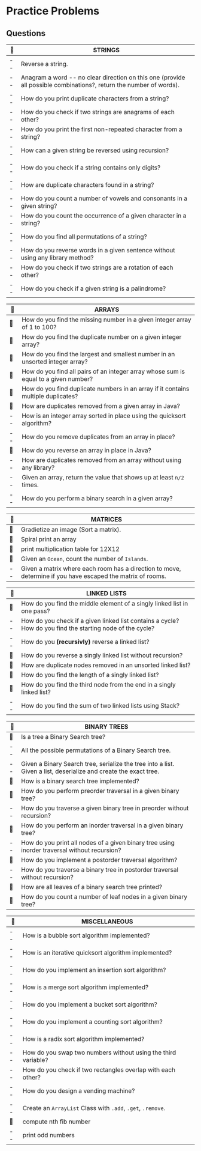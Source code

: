 # Practice Problems
## Questions

:sunrise_over_mountains: | STRINGS
------------------------ | -------
-- | Reverse a string.
-- | Anagram a word -- no clear direction on this one (provide all possible combinations?, return the number of words).
-- | How do you print duplicate characters from a string?
-- | How do you check if two strings are anagrams of each other?
-- | How do you print the first non-repeated character from a string?
-- | How can a given string be reversed using recursion?
-- | How do you check if a string contains only digits?
-- | How are duplicate characters found in a string?
-- | How do you count a number of vowels and consonants in a given string?
-- | How do you count the occurrence of a given character in a string?
-- | How do you find all permutations of a string?
-- | How do you reverse words in a given sentence without using any library method?
-- | How do you check if two strings are a rotation of each other?
-- | How do you check if a given string is a palindrome?


:blossom: | ARRAYS
--------- | ------
:blossom: |How do you find the missing number in a given integer array of 1 to 100?
:blossom: | How do you find the duplicate number on a given integer array?
:blossom: | How do you find the largest and smallest number in an unsorted integer array?
:blossom: | How do you find all pairs of an integer array whose sum is equal to a given number?
:blossom: | How do you find duplicate numbers in an array if it contains multiple duplicates?
:blossom: | How are duplicates removed from a given array in Java?
-- | How is an integer array sorted in place using the quicksort algorithm?
-- | How do you remove duplicates from an array in place?
:blossom: | How do you reverse an array in place in Java?
-- | How are duplicates removed from an array without using any library?
-- | Given an array, return the value that shows up at least `n/2` times.
-- | How do you perform a binary search in a given array?


:sunflower: | MATRICES
----------- | ---------
:sunflower: | Gradietize an image (Sort a matrix).
:sunflower: | Spiral print an array
:sunflower: | print multiplication table for 12X12
:sunflower: | Given an `Ocean`, count the number of `Islands`.
-- | Given a matrix where each room has a direction to move, determine if you have escaped the matrix of rooms.


:tulip: | LINKED LISTS
------- | ------------
:tulip: | How do you find the middle element of a singly linked list in one pass?
-- | How do you check if a given linked list contains a cycle? How do you find the starting node of the cycle?
-- | How do you **(recursivly)** reverse a linked list?
:tulip: | How do you reverse a singly linked list without recursion?
:tulip: | How are duplicate nodes removed in an unsorted linked list?
:tulip: | How do you find the length of a singly linked list?
:tulip: | How do you find the third node from the end in a singly linked list?
-- | How do you find the sum of two linked lists using Stack?

:deciduous_tree: | BINARY TREES
---------------- | ------------
:deciduous_tree: | Is a tree a Binary Search tree?
-- | All the possible permutations of a Binary Search tree.
-- | Given a Binary Search tree, serialize the tree into a list. Given a list, deserialize and create the exact tree.
:deciduous_tree: | How is a binary search tree implemented?
:deciduous_tree: | How do you perform preorder traversal in a given binary tree?
-- | How do you traverse a given binary tree in preorder without recursion?
:deciduous_tree: | How do you perform an inorder traversal in a given binary tree?
-- | How do you print all nodes of a given binary tree using inorder traversal without recursion?
:deciduous_tree: | How do you implement a postorder traversal algorithm?
-- | How do you traverse a binary tree in postorder traversal without recursion?
:deciduous_tree: | How are all leaves of a binary search tree printed?
:deciduous_tree: | How do you count a number of leaf nodes in a given binary tree?

:bouquet: | MISCELLANEOUS
--------- | -------------
-- | How is a bubble sort algorithm implemented?
-- | How is an iterative quicksort algorithm implemented?
-- | How do you implement an insertion sort algorithm?
-- | How is a merge sort algorithm implemented?
-- | How do you implement a bucket sort algorithm?
-- | How do you implement a counting sort algorithm?
-- | How is a radix sort algorithm implemented?
-- | How do you swap two numbers without using the third variable?
-- | How do you check if two rectangles overlap with each other?
-- | How do you design a vending machine?
-- | Create an `ArrayList` Class with `.add`, `.get`, `.remove`.
:bouquet: | compute nth fib number
-- | print odd numbers
